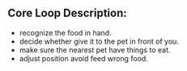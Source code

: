 ## Core Loop Description:
* recognize the food in hand.
* decide whether give it to the pet in front of you.
* make sure the nearest pet have things to eat.
* adjust position avoid feed wrong food.
